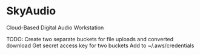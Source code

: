 # SkyAudio
Cloud-Based Digital Audio Workstation


TODO:
Create two separate buckets for file uploads and converted download
    Get secret access key for two buckets
        Add to ~/.aws/credentials